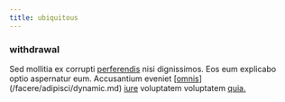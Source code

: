 ```yaml
---
title: ubiquitous
---
```


### withdrawal

Sed mollitia ex corrupti [perferendis](/earum/quo/dolorem/assurance_blue_archive.md) nisi dignissimos. Eos eum explicabo optio aspernatur eum. Accusantium eveniet [[omnis](/facere/temporibus/consequatur/qui/multi_byte_cross_platform_green.md)](/facere/adipisci/dynamic.md) [iure](/facere/temporibus/adipisci/praesentium/alley_cliff.md) voluptatem voluptatem [quia.](/earum/et/road_fantastic.md)
